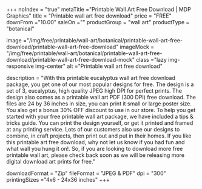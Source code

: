 +++
noIndex = "true"
metaTitle ="Printable Wall Art Free Download | MDP Graphics"
title = "Printable wall art free download"
price = "FREE"
downFrom ="10.00"
saleOn =""
productGroup = "wall art"
productType = "botanical"

image ="/img/free/printable/wall-art/botanical/printable-wall-art-free-download/printable-wall-art-free-download"
imageMock = "/img/free/printable/wall-art/botanical/printable-wall-art-free-download/printable-wall-art-free-download-mock"
class ="lazy img-responsive img-center"
alt ="Printable wall art free download"


description = "With this printable eucalyptus wall art free download package, you get one of our most popular designs for free. The design is a set of 3, eucalyptus, high quality JPEG high DPI for perfect prints. The design also comes as a printable wall art PDF (300 DPI) free download. The files are 24 by 36 inches in size, you can print it small or large poster size. You also get a bonus 30% OFF discount to use in our store. To help you get started with your free printable wall art package, we have included a tips & tricks guide. You can print the design yourself, or get it printed and framed at any printing service. Lots of our customers also use our designs to combine, in craft projects, then print out and put in their homes. If you like this printable art free download, why not let us know if you had fun and what wall you hung it on!. So, if you are looking to download more free printable wall art, please check back soon as we will be releasing more digital download art prints for free."

downloadFormat = "Zip"
fileFormat = "JPEG & PDF"
dpi = "300"
printingSizes ="4x6 - 24x36 inches"
+++


